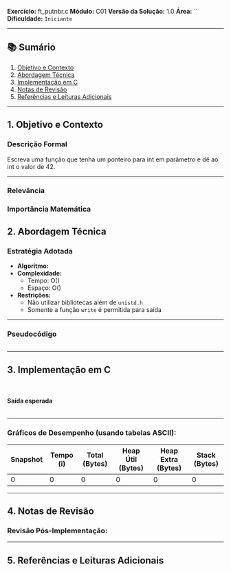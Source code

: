 **Exercício:** ft_putnbr.c 
**Módulo:** C01
**Versão da Solução:** 1.0 
**Área:** ``
**Dificuldade:** `Iniciante`
<br>

---

## 📚 Sumário

1. [Objetivo e Contexto](#1-objetivo-e-contexto)  
2. [Abordagem Técnica](#2-abordagem-técnica)  
3. [Implementação em C](#3-implementação-em-c)  
4. [Notas de Revisão](#4-notas-de-revisão)  
5. [Referências e Leituras Adicionais](#5-referências-e-leituras-adicionais) 

---


## 1. Objetivo e Contexto 

### Descrição Formal

Escreva uma função que tenha um ponteiro para int em parâmetro e dê ao int o
valor de 42.

---

### Relevância



### Importância Matemática



## 2. Abordagem Técnica

### Estratégia Adotada


- **Algoritmo:** 
- **Complexidade:**  
  - Tempo: O() 
  - Espaço: O()
- **Restrições:**  
  - Não utilizar bibliotecas além de `unistd.h`  
  - Somente a função `write` é permitida para saída  
--- 
### Pseudocódigo

```plaintext

```
---
## 3. Implementação em C

```c



```

#### Saída esperada
```bash

```


---

### Gráficos de Desempenho (usando tabelas ASCII):

| Snapshot | Tempo (i) | Total (Bytes) | Heap Útil (Bytes) | Heap Extra (Bytes) | Stack (Bytes) |
|----------|-----------|----------------|--------------------|---------------------|----------------|
| 0        | 0         | 0              | 0                  | 0                   | 0              |


---


## 4. Notas de Revisão

### **Revisão Pós-Implementação:** 



---


## 5. Referências e Leituras Adicionais

